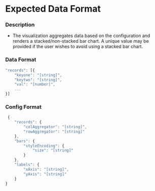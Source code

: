 # Expected Data Format

### Description
* The visualization aggregates data based on the configuration and renders a stacked/non-stacked bar chart. A unique value may be provided if the user wishes to avoid using a stacked bar chart. 

### Data Format 
```javascript
"records": [{
	"keyone": "[string]",
	"keytwo": "[string]",
	"val": "[number]",
	...
}]

```

### Config Format
```javascript
 {
    "records": {
        "colAggregator": "[string]",
        "rowAggregator": "[string]"
    },
    "bars": {
    	"styleEncoding": {
    		"size": "[string]"
    	}
    },
    "labels": {
        "xAxis": "[string]",
        "yAxis": "[string]"
    }
}
```
